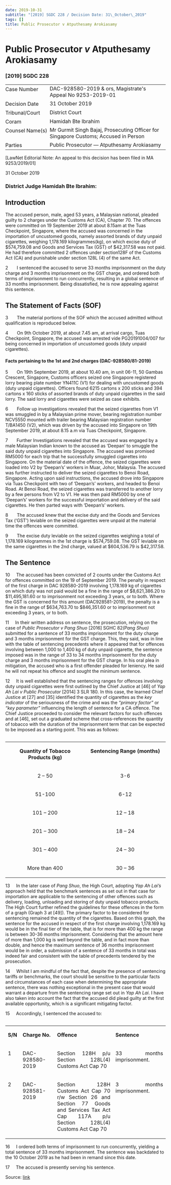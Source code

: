 ```yaml
---
date: 2019-10-31
subtitle: "[2019] SGDC 228 / Decision Date: 31\_October\_2019"
tags: []
title: Public Prosecutor v Atputhesamy Arokiasamy
---
```

# Public Prosecutor _v_ Atputhesamy Arokiasamy  

### \[2019\] SGDC 228

<table id="info-table"><tbody><tr class="info-row"><td class="txt-label" style="padding: 4px 0px; white-space: nowrap" valign="top">Case Number</td><td class="txt-body">DAC-928580-2019 &amp; ors, Magistrate's Appeal No 9253-2019-01</td></tr><tr class="info-row"><td class="txt-label" style="padding: 4px 0px; white-space: nowrap" valign="top">Decision Date</td><td class="txt-body">31 October 2019</td></tr><tr class="info-row"><td class="txt-label" style="padding: 4px 0px; white-space: nowrap" valign="top">Tribunal/Court</td><td class="txt-body">District Court</td></tr><tr class="info-row"><td class="txt-label" style="padding: 4px 0px; white-space: nowrap" valign="top">Coram</td><td class="txt-body">Hamidah Bte Ibrahim</td></tr><tr class="info-row"><td class="txt-label" style="padding: 4px 0px; white-space: nowrap" valign="top">Counsel Name(s)</td><td class="txt-body">Mr Gurmit Singh Bajaj, Prosecuting Officer for Singapore Customs; Accused in Person</td></tr><tr class="info-row"><td class="txt-label" style="padding: 4px 0px; white-space: nowrap" valign="top">Parties</td><td class="txt-body">Public Prosecutor — Atputhesamy Arokiasamy</td></tr></tbody></table>

\[LawNet Editorial Note: An appeal to this decision has been filed in MA 9253/2019/01\]

31 October 2019

### District Judge Hamidah Bte Ibrahim:

## Introduction

The accused person, male, aged 53 years, a Malaysian national, pleaded guilty to 2 charges under the Customs Act (CA), Chapter 70. The offences were committed on 19 September 2019 at about 8.15am at the Tuas Checkpoint, Singapore, where the accused was concerned in the importation of uncustomed goods, namely assorted brands of duty unpaid cigarettes, weighing 1,178.169 kilogrammes(kg), on which excise duty of $574,759.08 and Goods and Services Tax (GST) of $42,317.58 was not paid. He had therefore committed 2 offences under section128F of the Customs Act (CA) and punishable under section 128L (4) of the same Act.

2       I sentenced the accused to serve 33 months imprisonment on the duty charge and 3 months imprisonment on the GST charge, and ordered both terms of imprisonment to run concurrently, resulting in a global sentence of 33 months imprisonment. Being dissatisfied, he is now appealing against this sentence.

## The Statement of Facts (SOF)

3       The material portions of the SOF which the accused admitted without qualification is reproduced below.

4       On 9th October 2019, at about 7.45 am, at arrival cargo, Tuas Checkpoint, Singapore, the accused was arrested vide PG20191004/007 for being concerned in importation of uncustomed goods (duty unpaid cigarettes).

#### Facts pertaining to the 1st and 2nd charges (DAC-928580/81-2019)

5       On 19th September 2019, at about 10.40 am, in unit 06-11, 50 Gambas Crescent, Singapore, Customs officers seized one Singapore registered lorry bearing plate number YN411C (V1) for dealing with uncustomed goods (duty unpaid cigarettes). Officers found 6215 cartons x 200 sticks and 394 cartons x 160 sticks of assorted brands of duty unpaid cigarettes in the said lorry. The said lorry and cigarettes were seized as case exhibits.

6       Follow up investigations revealed that the seized cigarettes from V1 was smuggled in by a Malaysian prime mover, bearing registration number NCV5550 mounted with trailer bearing Malaysian registration number T/BA1450 (V2), which was driven by the accused into Singapore on 19th September 2019, at about 8.15 a.m via Tuas Checkpoint, Singapore.

7       Further Investigations revealed that the accused was engaged by a male Malaysian Indian known to the accused as ‘Deepan’ to smuggle the said duty unpaid cigarettes into Singapore. The accused was promised RM5000 for each trip that he successfully smuggled cigarettes into Singapore. On the material date of the offence, the seized cigarettes were loaded into V2 by ‘Deepan’s’ workers in Muar, Johor, Malaysia. The accused was further instructed to deliver the seized cigarettes to Benoi Road, Singapore. Acting upon said instructions, the accused drove into Singapore via Tuas Checkpoint with two of ‘Deepan’s’ workers, and headed to Benoi Road. At Benoi Road, the seized cigarettes was transferred to another lorry by a few persons from V2 to V1. He was then paid RM5000 by one of ‘Deepan’s’ workers for the successful importation and delivery of the said cigarettes. He then parted ways with ‘Deepan’s’ workers.

8       The accused knew that the excise duty and the Goods and Services Tax (‘GST’) leviable on the seized cigarettes were unpaid at the material time the offences were committed.

9       The excise duty leviable on the seized cigarettes weighing a total of 1,178.169 kilogrammes in the 1st charge is $574,759.08. The GST leviable on the same cigarettes in the 2nd charge, valued at $604,536.79 is $42,317.58.

## The Sentence

10     The accused has been convicted of 2 counts under the Customs Act for offences committed on the 19 of September 2019. The penalty in respect of the first charge in DAC 928580-2019 involving 1,178.169 kg of cigarettes on which duty was not paid would be a fine in the range of $8,621,386.20 to $11,495,181.60 or to imprisonment not exceeding 3 years, or to both. Where the GST is concerned for this amount (DAC928581-2019), the penalty is a fine in the range of $634,763.70 to $846,351.60 or to imprisonment not exceeding 3 years, or to both.

11     In their written address on sentence, the prosecution, relying on the case of _Public Prosecutor v Pang Shuo_ <span class="citation">\[2016\] SGHC 82</span>_(Pang Shuo)_ submitted for a sentence of 33 months imprisonment for the duty charge and 3 months imprisonment for the GST charge. This, they said, was in line with the table of sentencing precedents where it appeared that for offences involving between 1,000 to 1,400 kg of duty unpaid cigarette, the sentence imposed was in the range of 33 to 34 months imprisonment for the duty charge and 3 months imprisonment for the GST charge. In his oral plea in mitigation, the accused who is a first offender pleaded for leniency. He said he will not repeat his offence and sought the minimum sentence.

12     It is well established that the sentencing ranges for offences involving duty unpaid cigarettes were first outlined by the Chief Justice at \[46\] of _Yap Ah Lai v Public Prosecutor_ <span class="citation">\[2014\] 3 SLR 180</span>_._ In this case, the learned Chief Justice at \[27\] and \[35\] identified the quantity of cigarettes as the _key indicator_ of the seriousness of the crime and was the _“primary factor”_ or _“key parameter”_ influencing the length of sentence for a CA offence. The Chief Justice proceeded to consider the relevant factors for such offences and at \[46\], set out a graduated scheme that cross-references the quantity of tobacco with the duration of the imprisonment term that can be expected to be imposed as a starting point. This was as follows:

<table align="left" cellpadding="0" cellspacing="0" class="Judg-2-tblr" frame="all" pgwide="1"><colgroup><col width="49.52%"> <col width="50.48%"> </colgroup><tbody><tr><td align="left" class="br" rowspan="1" valign="top"><p align="center" class="Table-Para-1"><b>Quantity of Tobacco Products (kg)</b></p></td><td align="left" class="b" rowspan="1" valign="top"><p align="center" class="Table-Para-1"><b>Sentencing Range (months)</b></p></td></tr><tr><td align="left" class="br" rowspan="1" valign="top"><p align="center" class="Table-Para-1">2 – 50</p></td><td align="left" class="b" rowspan="1" valign="top"><p align="center" class="Table-Para-1">3-6</p></td></tr><tr><td align="left" class="br" rowspan="1" valign="top"><p align="center" class="Table-Para-1">51-100</p></td><td align="left" class="b" rowspan="1" valign="top"><p align="center" class="Table-Para-1">6-12</p></td></tr><tr><td align="left" class="br" rowspan="1" valign="top"><p align="center" class="Table-Para-1">101 – 200</p></td><td align="left" class="b" rowspan="1" valign="top"><p align="center" class="Table-Para-1">12 – 18</p></td></tr><tr><td align="left" class="br" rowspan="1" valign="top"><p align="center" class="Table-Para-1">201 – 300</p></td><td align="left" class="b" rowspan="1" valign="top"><p align="center" class="Table-Para-1">18 – 24</p></td></tr><tr><td align="left" class="br" rowspan="1" valign="top"><p align="center" class="Table-Para-1">301 – 400</p></td><td align="left" class="b" rowspan="1" valign="top"><p align="center" class="Table-Para-1">24 – 30</p></td></tr><tr><td align="left" class="r" rowspan="1" valign="top"><p align="center" class="Table-Para-1">More than 400</p></td><td align="left" class="" rowspan="1" valign="top"><p align="center" class="Table-Para-1">30 – 36</p></td></tr></tbody></table>

  
  

13     In the later case of _Pang Shuo_, the High Court, adopting _Yap Ah Lai’s_ approach held that the benchmark sentences as set out in that case for importation are applicable to the sentencing of other offences such as delivery, loading, unloading and storing of duty unpaid tobacco products. The High Court further refined the guidelines for these offences in the form of a graph (Graph 3 at \[49\]). The primary factor to be considered for sentencing remained the quantity of the cigarettes. Based on this graph, the sentence for the accused in respect of the first charge involving 1,178.169 kg would be in the final tier of the table, that is for more than 400 kg the range is between 30-36 months imprisonment. Considering that the amount here of more than 1,000 kg is well beyond the table, and in fact more than double, and hence the maximum sentence of 36 months imprisonment would be in order, a submission of a sentence of 33 months in total was indeed fair and consistent with the table of precedents tendered by the prosecution.

14     Whilst I am mindful of the fact that, despite the presence of sentencing tariffs or benchmarks, the court should be sensitive to the particular facts and circumstances of each case when determining the appropriate sentence, there was nothing exceptional in the present case that would warrant a departure from the sentencing range set out in _Yap Ah Lai_. I have also taken into account the fact that the accused did plead guilty at the first available opportunity, which is a significant mitigating factor.

15     Accordingly, I sentenced the accused to:

<table align="left" cellpadding="0" cellspacing="0" class="Judg-2-tblr" frame="all" pgwide="1"><colgroup><col width="9.24%"> <col width="21.48%"> <col width="36.38%"> <col width="32.9%"> </colgroup><tbody><tr><td align="left" class="br" rowspan="1" valign="top"><p align="justify" class="Table-Para-1"><b>S/N</b></p></td><td align="left" class="br" rowspan="1" valign="top"><p align="justify" class="Table-Para-1"><b>Charge No.</b></p></td><td align="left" class="br" rowspan="1" valign="top"><p align="justify" class="Table-Para-1"><b>Offence</b></p></td><td align="left" class="b" rowspan="1" valign="top"><p align="justify" class="Table-Para-1"><b>Sentence</b></p></td></tr><tr><td align="left" class="br" rowspan="1" valign="top"><p align="justify" class="Table-Para-1">1</p></td><td align="left" class="br" rowspan="1" valign="top"><p align="justify" class="Table-Para-1">DAC-928580-2019</p></td><td align="left" class="br" rowspan="1" valign="top"><p align="justify" class="Table-Para-1">Section 128H p/u Section 128L(4) Customs Act Cap 70</p></td><td align="left" class="b" rowspan="1" valign="top"><p align="justify" class="Table-Para-1">33 months imprisonment.</p></td></tr><tr><td align="left" class="r" rowspan="1" valign="top"><p align="justify" class="Table-Para-1">2</p></td><td align="left" class="r" rowspan="1" valign="top"><p align="justify" class="Table-Para-1">DAC-928581-2019</p></td><td align="left" class="r" rowspan="1" valign="top"><p align="justify" class="Table-Para-1">Section 128H Customs Act Cap 70 r/w Section 26 and Section 77 Goods and Services Tax Act Cap 117A p/u Section 128L(4) Customs Act Cap 70</p></td><td align="left" class="" rowspan="1" valign="top"><p align="justify" class="Table-Para-1">3 months imprisonment.</p></td></tr></tbody></table>

  
  

16     I ordered both terms of imprisonment to run concurrently, yielding a total sentence of 33 months imprisonment. The sentence was backdated to the 10 October 2019 as he had been in remand since this date.

17     The accused is presently serving his sentence.


Source: [link](https://www.lawnet.sg:443/lawnet/web/lawnet/free-resources?p_p_id=freeresources_WAR_lawnet3baseportlet&p_p_lifecycle=1&p_p_state=normal&p_p_mode=view&_freeresources_WAR_lawnet3baseportlet_action=openContentPage&_freeresources_WAR_lawnet3baseportlet_docId=%2FJudgment%2F23757-SSP.xml)